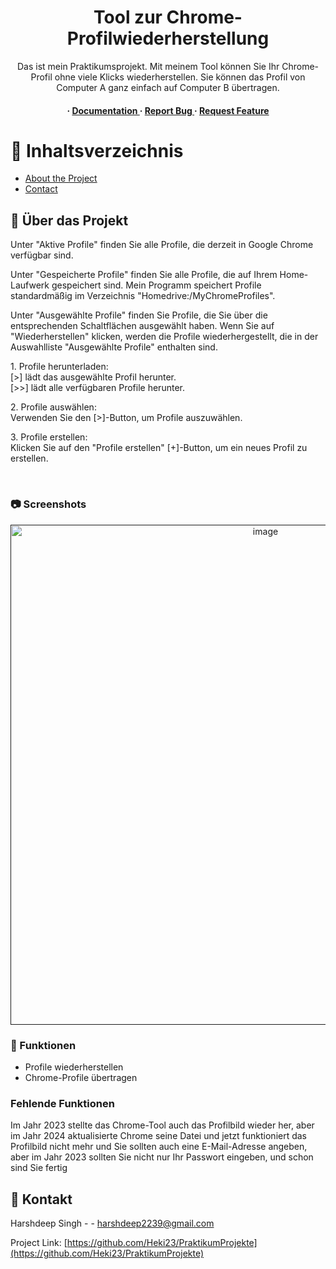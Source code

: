 <div align='center'>

<h1> Tool zur Chrome-Profilwiederherstellung</h1>
<p>Das ist mein Praktikumsprojekt. Mit meinem Tool können Sie Ihr Chrome-Profil ohne viele Klicks wiederherstellen. Sie können das Profil von Computer A ganz einfach auf Computer B übertragen. </p>

<h4> <span> · </span> <a href="https://github.com/Heki23/PraktikumProjekte/blob/master/README.md"> Documentation </a> <span> · </span> <a href="https://github.com/Heki23/PraktikumProjekte/issues"> Report Bug </a> <span> · </span> <a href="https://github.com/Heki23/PraktikumProjekte/issues"> Request Feature </a> </h4>


</div>

# :notebook_with_decorative_cover: Inhaltsverzeichnis

- [About the Project](#star2-about-the-project)
- [Contact](#handshake-contact)


## :star2: Über das Projekt

<p> Unter "Aktive Profile" finden Sie alle Profile, die derzeit in Google Chrome verfügbar sind. </p>
<p> Unter "Gespeicherte Profile" finden Sie alle Profile, die auf Ihrem Home-Laufwerk gespeichert sind. Mein Programm speichert Profile standardmäßig im Verzeichnis "Homedrive:/MyChromeProfiles". </p>
<p> Unter "Ausgewählte Profile" finden Sie Profile, die Sie über die entsprechenden Schaltflächen ausgewählt haben. Wenn Sie auf "Wiederherstellen" klicken, werden die Profile wiederhergestellt, die in der Auswahlliste "Ausgewählte Profile" enthalten sind. </p>
<p>
1. Profile herunterladen:<br>
[>] lädt das ausgewählte Profil herunter.<br>
[>>] lädt alle verfügbaren Profile herunter.<br>
</p><p>
2. Profile auswählen:<br>
Verwenden Sie den [>]-Button, um Profile auszuwählen.<br>
</p><p>
3. Profile erstellen:<br>
Klicken Sie auf den "Profile erstellen" [+]-Button, um ein neues Profil zu erstellen.<br>
</p><br>

### :camera: Screenshots

<div align="center"> <a href=""><img src="https://github.com/Heki23/PraktikumProjekte/blob/main/ChromeTool%20demo.gif" alt='image' width='800'/></a> </div>



### :dart: Funktionen

- Profile wiederherstellen
- Chrome-Profile übertragen

### Fehlende Funktionen
Im Jahr 2023 stellte das Chrome-Tool auch das Profilbild wieder her, aber im Jahr 2024 aktualisierte Chrome seine Datei und jetzt funktioniert das Profilbild nicht mehr und Sie sollten auch eine E-Mail-Adresse angeben, aber im Jahr 2023 sollten Sie nicht nur Ihr Passwort eingeben, und schon sind Sie fertig

## :handshake: Kontakt

Harshdeep Singh - - harshdeep2239@gmail.com

Project Link: [https://github.com/Heki23/PraktikumProjekte](https://github.com/Heki23/PraktikumProjekte)
